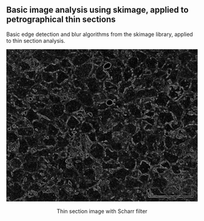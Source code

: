 ## Basic image analysis using skimage, applied to petrographical thin sections

Basic edge detection and blur algorithms from the skimage library, applied to thin section analysis.

<p align="center">
<img src="resultados/scharrCuarcita.jpg" width="800" height="400"/>
</p>

<p align="center">Thin section image with Scharr filter</p>

